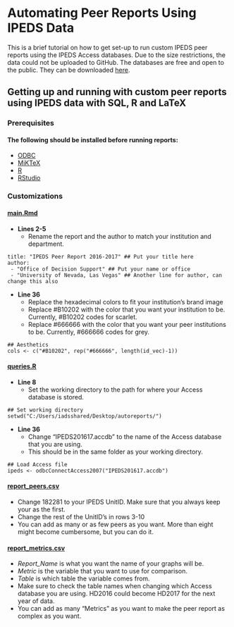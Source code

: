 # Automating Peer Reports Using IPEDS Data

 	
  This is a brief tutorial on how to get set-up to run custom IPEDS peer reports using the IPEDS Access databases. Due to the size restrictions, the data could not be uploaded to GitHub. The databases are free and open to the public. They can be downloaded [here](https://nces.ed.gov/ipeds/use-the-data/download-access-database). 


## Getting up and running with custom peer reports using IPEDS data with SQL, R and LaTeX

### Prerequisites 
#### The following should be installed before running reports:
* [ODBC]() 
* [MiKTeX](https://miktex.org/2.9/setup) 
* [R](http://cran.cnr.berkeley.edu/)
* [RStudio](https://www.rstudio.com/products/rstudio/download/)

### Customizations
#### [main.Rmd](https://github.com/shilohbradley/autoreports-ipeds/blob/master/main.Rmd) 
  - **Lines 2-5**
    - Rename the report and the author to match your institution and department.

```
title: "IPEDS Peer Report 2016-2017" ## Put your title here
author: 
 - "Office of Decision Support" ## Put your name or office
 - "University of Nevada, Las Vegas" ## Another line for author, can change this also
```


  - **Line 36**
    - Replace the hexadecimal colors to fit your institution’s brand image
    - Replace #B10202 with the color that you want your institution to be. Currently, #B10202 codes for scarlet. 
    - Replace #666666 with the color that you want your peer institutions to be. Currently, #666666 codes for grey.
```
## Aesthetics
cols <- c("#B10202", rep("#666666", length(id_vec)-1))
```


#### [queries.R](https://github.com/shilohbradley/autoreports-ipeds/blob/master/queries.R) 

  - **Line 8**
     - Set the working directory to the path for where your Access database is stored.

```
## Set working directory
setwd("C:/Users/iadsshared/Desktop/autoreports/")
```
  - **Line 36**
    - Change “IPEDS201617.accdb” to the name of the Access database that you are using.
    - This should be in the same folder as your working directory.
```
## Load Access file
ipeds <- odbcConnectAccess2007("IPEDS201617.accdb")
```

#### [report_peers.csv](https://github.com/shilohbradley/autoreports-ipeds/blob/master/report_peers.csv)
- Change 182281 to your IPEDS UnitID. Make sure that you always keep your as the first.
- Change the rest of the UnitID’s in rows 3-10
- You can add as many or as few peers as you want. More than eight might become cumbersome, but you can do it.

#### [report_metrics.csv](https://github.com/shilohbradley/autoreports-ipeds/blob/master/report_metrics.csv)
  - *Report_Name* is what you want the name of your graphs will be.
  - *Metric* is the variable that you want to use for comparison.
  - *Table* is which table the variable comes from.
  - Make sure to check the table names when changing which Access database you are using. HD2016 could become HD2017 for the next year of data. 
  - You can add as many “Metrics” as you want to make the peer report as complex as you want.
